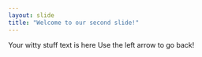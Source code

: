 ```yaml
---
layout: slide
title: "Welcome to our second slide!"
---
```

Your witty stuff text is here
Use the left arrow to go back!
